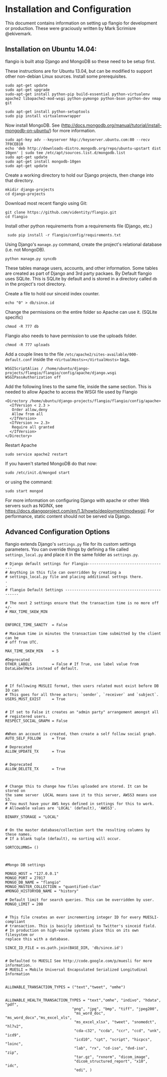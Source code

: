 Installation and Configuration
==============================

This document contains information on setting up flangio for development or
production. These were graciously written by Mark Scrimisre @ekivemark.

Installation on Ubuntu 14.04:
-----------------------------


flangio is built atop Django and MongoDB so these need to be setup first.

These instructions are for Ubuntu 13.04, but can be modified to support other
non-debian Linux sources. Install some prerequisites.

    sudo apt-get update
    sudo apt-get upgrade
    sudo-apt-get install python-pip build-essential python-virtualenv apache2 libapache2-mod-wsgi python-pymongo python-bson python-dev nmap git

    sudo apt-get install python-setuptools
    sudo pip install virtualenvwrapper

Now install MongoDB. See
(http://docs.mongodb.org/manual/tutorial/install-mongodb-on-ubuntu/) for more
information.

    sudo apt-key adv --keyserver hkp://keyserver.ubuntu.com:80 --recv 7F0CEB10
    echo 'deb http://downloads-distro.mongodb.org/repo/ubuntu-upstart dist 10gen' | sudo tee /etc/apt/sources.list.d/mongodb.list
    sudo apt-get update
    sudo apt-get install mongodb-10gen
    sudo apt-get update
    
    
Create a working directory to hold our Django projects, then change into that
directory.
    
    mkidir django-projects
    cd django-projects

Download most recent flangio using Git:
    
    git clone https://github.com/videntity/flangio.git
    cd flangio
    
Install other python requirements from a requirements file (Django, etc.)

     sudo pip install -r flangio/config/requirements.txt
     

Using Django's `manage.py` command, create the project's relational database
(i.e. not MongoDB).  

    python manage.py syncdb


These tables manage users, accounts, and other information. Some tables are
created as part of Django and 3rd party packaes.
By Default flangio uses SQLite. This is SQLite by default and is stored
in a directory called `db` in the project's root directory.

Create a file to hold our sinceid index counter.

    echo "0" > db/since.id
   
Change the permissions on the entire folder so Apache can use it. (SQLite specific)

    chmod -R 777 db   
    
Flangio also needs to have permission to use the uploads folder. 

    chmod -R 777 uploads
    
Add a couple lines to the file `/etc/apache2/sites-available/000-default.conf` inside the
`<VirtualHosts></VirtualHosts>` tags.

    WSGIScriptAlias / /home/ubuntu/django-projects/flangio/flangio/config/apache/django.wsgi
    WSGIPassAuthorization off

Add the following lines to the same file, inside the same <VirtualHosts></VirtualHosts> section. 
This is needed to allow Apache to access the WSGI file used by Flangio

    <Directory /home/ubuntu/django-projects/flangio/flangio/config/apache>
      <IfVersion < 2.3 >
       Order allow,deny
       Allow from all
      </IfVersion>
      <IfVersion >= 2.3>
       Require all granted
      </IfVersion>
    </Directory>



Restart Apache

    sudo service apache2 restart
    
    
If you haven't started MongoDB do that now:

    sudo /etc/init.d/mongod start
    
or using the command:

    sudo start mongod
    
For more information on configuring Django with apache or other Web servers
such as NGINX, see https://docs.djangoproject.com/en/1.3/howto/deployment/modwsgi/.
For performance, static content should not be served via Django.


Advanced Configuration Options
------------------------------


flangio extends Django's `settings.py` file for its custom settings parameters.
You can override things by defining a file called `settings_local.py` and place it
in the same folder as `settings.py`.  


    # Django default settings for Flangio------------------------------------
    # Anything in this file can overridden by creating a
    # settings_local.py file and placing additional settngs there.
    .
    .
    # flangio Default Settings -------------------------------------------------
    
    # The next 2 settings ensure that the transaction time is no more off +/-
    # MAX_TIME_SKEW_MIN
    
    
    ENFORCE_TIME_SANITY  = False
    
    # Maximum time in minutes the transaction time submitted by the client can be
    # off from UTC.
    
    MAX_TIME_SKEW_MIN    = 5   
    
    #Deprecated
    OTHER_LABELS         = False # If True, use label value from DataLabelMeta instead of default.



    # If following MUSLEI format, then users related must exist before DB IO can
    # This goes for all three actors; `sender`, `receiver` and `subject`. 
    USERS_MUST_EXIST     = True
    
    
    # If set to False it creates an "admin party" arrangement amongst all
    # registered users.
    RESPECT_SOCIAL_GRAPH = False
    
    
    #When an account is created, then create a self follow social graph.
    AUTO_SELF_FOLLOW     = True
    
    # Deprecated
    ALLOW_UPDATE_TX      = True
    
    
    # Deprecated
    ALLOW_DELETE_TX      = True
    
    
    
    # Change this to change how files uploaded are stored. It can be stored on
    the same server  LOCAL means save it to this server, AWSS3 means use S3.
    # You must have your AWS keys defined in settings for this to work.
    # Allowable values are 'LOCAL' (default), 'AWSS3'.
    
    BINARY_STORAGE = "LOCAL"
    

    # On the master database/collection sort the resulting columns by these names.
    # If a blank tuple (default), no sorting will occur.
    
    SORTCOLUMNS= ()
    
    
    
    #Mongo DB settings
    
    MONGO_HOST = "127.0.0.1"
    MONGO_PORT = 27017
    MONGO_DB_NAME = "flangio"
    MONGO_MASTER_COLLECTION = "quantified-clan"
    #MONGO_HISTORYDB_NAME = "history"
    
    # Default limit for search queries. This can be overridden by user.
    MONGO_LIMIT = 200
    
    
    # This file creates an ever incrementing integer ID for every MUESLI-compliant
    # transaction. This is basicly identical to Twitter's sinceid field.
    # In production on high-vaulme systems place this on its own filesystem or
    replace this with a database.
    
    SINCE_ID_FILE = os.path.join(BASE_DIR, 'db/since.id')
    
    
    # Defaulted to MUESLI See http://code.google.com/p/muesli for more information.
    # MUESLI = Mobile Universal Encapsulated Serialized Longitudinal Information
    
    
    ALLOWABLE_TRANSACTION_TYPES = ("text","tweet", "omhe")
    
    
    ALLOWABLE_HEALTH_TRANSACTION_TYPES = "text","omhe", "indivo", "hdata", "pdf",
                                  "png", "jpg", "bmp", "tiff", "jpeg200",
                                   "ms_word_doc", "ms_word_docx","ms_excel_xls",
                                   "ms_excel_xlsx", "tweet", "snomedct", "hl7v2",
                                   "cda-c32", "ccda", "ccr", "ccd", "unk", "icd9",
                                   "icd10", "cpt", "script", "hicpcs", "loinc",
                                   "lab", "rx", "cd-iso", "dvd-iso", "zip",
                                   "tar.gz", "rxnorm", "dicom_image",
                                   "dicom_structured_report", "x10", "idc",
                                   "edi", )



